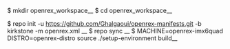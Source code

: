 $ mkdir openrex_workspace__
$ cd openrex_workspace__

$ repo init -u  https://github.com/Ghalgaoui/openrex-manifests.git -b kirkstone -m openrex.xml __
$ repo sync __
$ MACHINE=openrex-imx6quad DISTRO=openrex-distro source ./setup-environment build__
